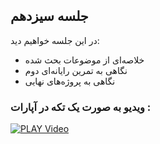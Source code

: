 
## جلسه سیزدهم
در این جلسه خواهیم دید:

* خلاصه‌ای از موضوعات بحث شده  
* نگاهی به تمرین رایانه‌ای دوم  
* نگاهی به پروژه‌های نهایی  




### ویدیو به صورت یک تکه در آپارات :  
[![PLAY Video](https://www.aparat.com/public/public/images/logo/v2/aparat_logo_fa_color_black_275x100.png)](https://hw2.cdn.asset.aparat.com/aparat-video/2185497341332a2f8ff12962cd8e514415270365-1080p__44179.mp4)

 









